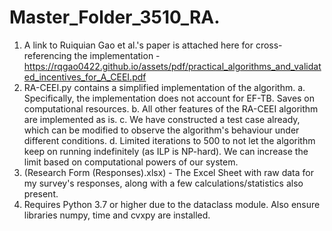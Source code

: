 # Master_Folder_3510_RA.
1. A link to Ruiquian Gao et al.'s paper is attached here for cross-referencing the implementation - https://rqgao0422.github.io/assets/pdf/practical_algorithms_and_validated_incentives_for_A_CEEI.pdf
2. RA-CEEI.py contains a simplified implementation of the algorithm. a. Specifically, the implementation does not account for EF-TB. Saves on computational resources. b. All other features of the RA-CEEI algorithm are implemented as is. c. We have constructed a test case already, which can be modified to observe the algorithm's behaviour under different conditions. d. Limited iterations to 500 to not let the algorithm keep on running indefinitely (as ILP is NP-hard). We can increase the limit based on computational powers of our system.
3. (Research Form (Responses).xlsx) - The Excel Sheet with raw data for my survey's responses, along with a few calculations/statistics also present.
4. Requires Python 3.7 or higher due to the dataclass module. Also ensure libraries numpy, time and cvxpy are installed.
